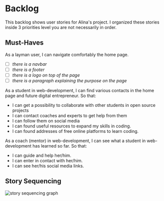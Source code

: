 # Backlog

This backlog shows user stories for Alina's project. I organized these stories
inside 3 priorities level you are not necessarily in order.

## Must-Haves

As a layman user, I can navigate comfortably the home page.

- [ ] _there is a navbar_
- [ ] _there is a footer_
- [ ] _there is a logo on top of the page_
- [ ] _there is a paragraph explaining the purpose on the page_

As a student in web-development, I can find various contacts in the home page
and future digital entrepreneur. So that:

- I can get a possibility to collaborate with other students in open source
  projects
- I can contact coaches and experts to get help from them
- I can follow them on social media
- I can found useful resources to expand my skills in coding.
- I can found addresses of free online platforms to learn coding.

As a coach (mentor) in web-development, I can see what a student in
web-development has learned so far. So that:

- I can guide and help her/him.
- I can enter in contact with her/him.
- I can see her/his social media links.

<!--
## Should-Haves

- **user story name**: As a [type of user] I want to [do something] so that [I
  achieve some goal]
  - Given [context] when [a specific action is performed] then [a set of
    consequences should occur]
  - ...
- **user story name**: As a [type of user] I want to [do something] so that [I
  achieve some goal]
  - Given [context] when [a specific action is performed] then [a set of
    consequences should occur]

## Could-Haves

would be really cool ... if there's time:

- **user story name**: As a [type of user] I want to [do something] so that [I
  achieve some goal]
  - Given [context] when [a specific action is performed] then [a set of
    consequences should occur]
  - ...
- **user story name**: As a [type of user] I want to [do something] so that [I
  achieve some goal]
  - Given [context] when [a specific action is performed] then [a set of
    consequences should occur]
-->

## Story Sequencing

![story sequencing graph](./story-sequencing-graph.svg)
